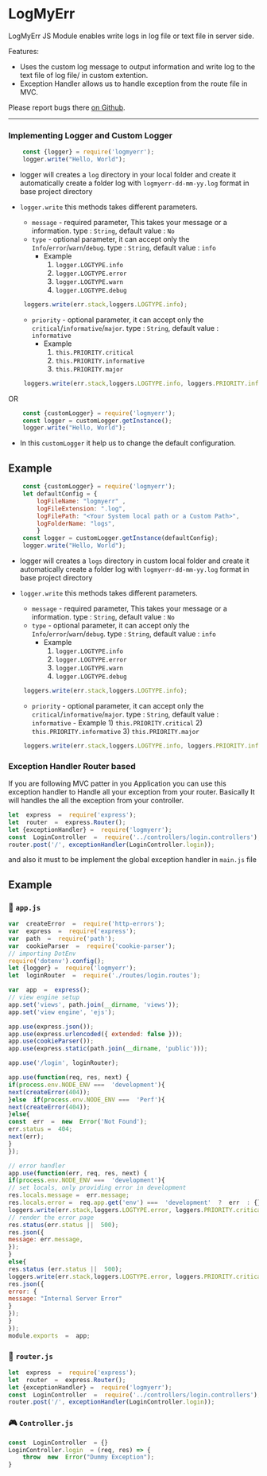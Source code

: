 
# LogMyErr

LogMyErr JS Module enables write logs  in log file or text file in server side.

Features:

* Uses the custom log message  to output information and write log to the text file of log file/ in custom extention.
* Exception Handler allows us to handle exception from the route file in MVC.

Please report bugs there [on Github](https://github.com/arunsakthivel96/logmyerr/issues).

--------


### Implementing Logger and Custom Logger
```javascript
    const {logger} = require('logmyerr');
    logger.write("Hello, World");
```    
  * logger will creates a `log` directory in your local folder and create it automatically create a folder log with `logmyerr-dd-mm-yy.log` format in base project directory
  * `logger.write` this methods takes different parameters.
  
       - `message` - required parameter, This takes your message or a information. type : `String`, default value : `No`
       - `type` - optional parameter, it can accept only the `Info`/`error`/`warn`/`debug`. type : `String`, default value : `info`
            - Example 
                1) `logger.LOGTYPE.info`
                2) `logger.LOGTYPE.error`
                3) `logger.LOGTYPE.warn`
                4) `logger.LOGTYPE.debug`
	```javascript
	 loggers.write(err.stack,loggers.LOGTYPE.info);
	```

       - `priority` - optional parameter, it can accept only the `critical`/`informative`/`major`. type : `String`, default value : `informative`
            - Example
                1) `this.PRIORITY.critical`
                2) `this.PRIORITY.informative`
                3) `this.PRIORITY.major`
	```javascript
	 loggers.write(err.stack,loggers.LOGTYPE.info, loggers.PRIORITY.informative);
	```          
            
OR 
```javascript
    const {customLogger} = require('logmyerr');
    const logger = customLogger.getInstance();
    logger.write("Hello, World");
```    
   * In this `customLogger` it help us to change the default configuration. 
   
## Example
```javascript
    const {customLogger} = require('logmyerr');
    let defaultConfig = {
        logFileName: "logmyerr" ,
        logFileExtension: ".log",
        logFilePath: "<Your System local path or a Custom Path>", 
        logFolderName: "logs",
        }
    const logger = customLogger.getInstance(defaultConfig);
    logger.write("Hello, World");
```    
        
   * logger will creates a `logs` directory in custom local folder and create it automatically create a folder log with `logmyerr-dd-mm-yy.log` format in base project directory
  * `logger.write` this methods takes different parameters.
  
       - `message` - required parameter, This takes your message or a information. type : `String`, default value : `No`
       - `type` - optional parameter, it can accept only the `Info`/`error`/`warn`/`debug`. type : `String`, default value : `info`
            - Example 
                1) `logger.LOGTYPE.info`
                2) `logger.LOGTYPE.error`
                3) `logger.LOGTYPE.warn`
                4) `logger.LOGTYPE.debug`
                
	```javascript
	 loggers.write(err.stack,loggers.LOGTYPE.info);
	```
      - `priority` - optional parameter, it can accept only the `critical`/`informative`/`major`. type : `String`, default value : `informative`
            - Example
                1) `this.PRIORITY.critical`
                2) `this.PRIORITY.informative`
                3) `this.PRIORITY.major`
	```javascript
	 loggers.write(err.stack,loggers.LOGTYPE.info, loggers.PRIORITY.informative);
	```              
    

### Exception Handler Router based 

If you are following MVC patter in you Application you can use this exception handler to Handle all your exception from your router. Basically It will handles the all the exception from your controller. 

```javascript
let  express  =  require('express');
let  router  =  express.Router();
let {exceptionHandler} =  require('logmyerr');
const  LoginController  =  require('../controllers/login.controllers');
router.post('/', exceptionHandler(LoginController.login)); 
```     
and also it must to be implement the global exception handler in `main.js` file
## Example 
[](https://emojipedia.org/file-folder/)

### 📁 `app.js` 

```javascript
var  createError  =  require('http-errors');
var  express  =  require('express');
var  path  =  require('path');
var  cookieParser  =  require('cookie-parser');
// importing DotEnv
require('dotenv').config();
let {logger} =  require('logmyerr');
let  loginRouter  =  require('./routes/login.routes');

var  app  =  express();
// view engine setup
app.set('views', path.join(__dirname, 'views'));
app.set('view engine', 'ejs');

app.use(express.json());
app.use(express.urlencoded({ extended: false }));
app.use(cookieParser());
app.use(express.static(path.join(__dirname, 'public')));

app.use('/login', loginRouter);

app.use(function(req, res, next) {
if(process.env.NODE_ENV ===  'development'){
next(createError(404));
}else  if(process.env.NODE_ENV ===  'Perf'){
next(createError(404));
}else{
const  err  =  new  Error('Not Found');
err.status =  404;
next(err);
}
});

// error handler
app.use(function(err, req, res, next) {
if(process.env.NODE_ENV ===  'development'){
// set locals, only providing error in development
res.locals.message =  err.message;
res.locals.error =  req.app.get('env') ===  'development'  ?  err  : {};
loggers.write(err.stack,loggers.LOGTYPE.error, loggers.PRIORITY.critical);
// render the error page
res.status(err.status ||  500);
res.json({
message: err.message,
});
}
else{
res.status (err.status ||  500);
loggers.write(err.stack,loggers.LOGTYPE.error, loggers.PRIORITY.critical);
res.json({
error: {
message: "Internal Server Error"
}
});
}
});
module.exports  =  app;
```
 
[](https://emojipedia.org/antenna-bars/)

### 📶 `router.js`
```javascript
let  express  =  require('express');
let  router  =  express.Router();
let {exceptionHandler} =  require('logmyerr');
const  LoginController  =  require('../controllers/login.controllers');
router.post('/', exceptionHandler(LoginController.login));
```
[](https://emojipedia.org/video-game/)

### 🎮 `Controller.js`
```javascript
const  LoginController  = {}
LoginController.login  = (req, res) => {
	throw  new  Error("Dummy Exception");
}
```
